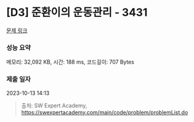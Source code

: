 # [D3] 준환이의 운동관리 - 3431 

[문제 링크](https://swexpertacademy.com/main/code/problem/problemDetail.do?contestProbId=AWE_ZXcqAAMDFAV2) 

### 성능 요약

메모리: 32,092 KB, 시간: 188 ms, 코드길이: 707 Bytes

### 제출 일자

2023-10-13 14:13



> 출처: SW Expert Academy, https://swexpertacademy.com/main/code/problem/problemList.do